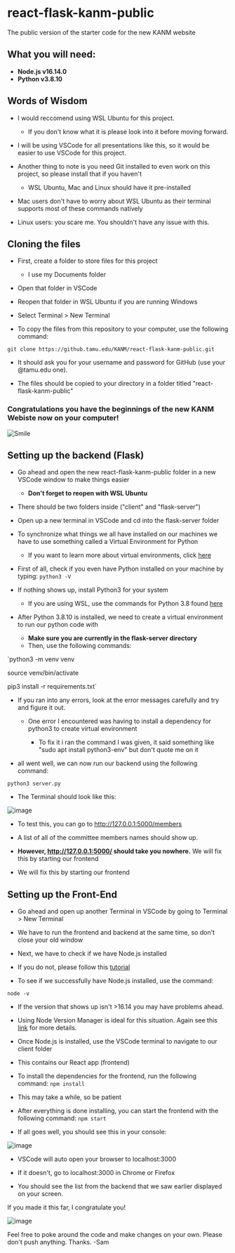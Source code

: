 # react-flask-kanm-public
The public version of the starter code for the new KANM website

## What you will need:

* **Node.js v16.14.0**
* **Python v3.8.10**

## Words of Wisdom

* I would reccomend using WSL Ubuntu for this project. 

  * If you don't know what it is please look into it before moving forward. 

* I will be using VSCode for all presentations like this, so it would be easier to use VSCode for this project.

* Another thing to note is you need Git installed to even work on this project, so please install that if you haven't

  *  WSL Ubuntu, Mac and Linux should have it pre-installed

* Mac users don't have to worry about WSL Ubuntu as their terminal supports most of these commands natively

* Linux users: you scare me. You shouldn't have any issue with this.


## Cloning the files

* First, create a folder to store files for this project

  * I use my Documents folder

* Open that folder in VSCode

* Reopen that folder in WSL Ubuntu if you are running Windows

* Select Terminal > New Terminal

* To copy the files from this repository to your computer, use the following command:

`git clone https://github.tamu.edu/KANM/react-flask-kanm-public.git`

  * It should ask you for your username and password for GitHub (use your @tamu.edu one).

* The files should be copied to your directory in a folder titled "react-flask-kanm-public"

### Congratulations you have the beginnings of the new KANM Webiste now on your computer!


![Smile](https://c.tenor.com/R-qraEi25W4AAAAM/emoji.gif)


## Setting up the backend (Flask)

* Go ahead and open the new react-flask-kanm-public folder in a new VSCode window to make things easier

  * **Don't forget to reopen with WSL Ubuntu**

* There should be two folders inside ("client" and "flask-server")

* Open up a new terminal in VSCode and cd into the flask-server folder

* To synchronize what things we all have installed on our machines we have to use something called a Virtual Environment for Python

  * If you want to learn more about virtual environments, click [here](https://realpython.com/python-virtual-environments-a-primer/)

* First of all, check if you even have Python installed on your machine by typing:
`python3 -V`

* If nothing shows up, install Python3 for your system
  * If you are using WSL, use the commands for Python 3.8 found [here](https://docs.python-guide.org/starting/install3/linux/)

* After Python 3.8.10 is installed, we need to create a virtual environment to run our python code with
  * **Make sure you are currently in the flask-server directory**
  * Then, use the following commands:

`python3 -m venv venv

source venv/bin/activate

pip3 install -r requirements.txt`

* If you ran into any errors, look at the error messages carefully and try and figure it out.

  * One error I encountered was having to install a dependency for python3 to create virtual environment
 
    * To fix it i ran the command I was given, it said something like "sudo apt install python3-env" but don't quote me on it

* all went well, we can now run our backend using the following command:

`python3 server.py`

* The Terminal should look like this:

![image](https://media.github.tamu.edu/user/14956/files/0ad7ea80-8e90-11ec-99b3-409421fdb4af)

*  To test this, you can go to http://127.0.0.1:5000/members

 *  A list of all of the committee members names should show up.
 
 *  **However, http://127.0.0.1:5000/ should take you nowhere.** We will fix this by starting our frontend
 
  *  We will fix this by starting our frontend

## Setting up the Front-End

* Go ahead and open up another Terminal in VSCode by going to Terminal > New Terminal

 * We have to run the frontend and backend at the same time, so don't close your old window

* Next, we have to check if we have Node.js installed

 * If you do not, please follow this [tutorial](https://medium.com/geekculture/how-to-install-node-js-by-nvm-61addf4ab1ba)

* To see if we successfully have Node.js installed, use the command:

`node -v`

 * If the version that shows up isn't >16.14 you may have problems ahead.
 
 * Using Node Version Manager is ideal for this situation. Again see this [link](https://medium.com/geekculture/how-to-install-node-js-by-nvm-61addf4ab1ba) for more details.

* Once Node.js is installed, use the VSCode terminal to navigate to our client folder

 * This contains our React app (frontend)

* To install the dependencies for the frontend, run the following command:
`npm install`

 * This may take a while, so be patient
 
* After everything is done installing, you can start the frontend with the following command:
`npm start`

* If all goes well, you should see this in your console:

![image](https://media.github.tamu.edu/user/14956/files/50e57c00-8e99-11ec-9750-c03a28c35958)
 * VSCode will auto open your browser to localhost:3000
  * If it doesn't, go to localhost:3000 in Chrome or Firefox

* You should see the list from the backend that we saw earlier displayed on your screen.

If you made it this far, I congratulate you!

![image](https://media.github.tamu.edu/user/14956/files/b6d20380-8e99-11ec-9d82-edf9655f2e05)

Feel free to poke around the code and make changes on your own. Please don't push anything. Thanks.
-Sam





